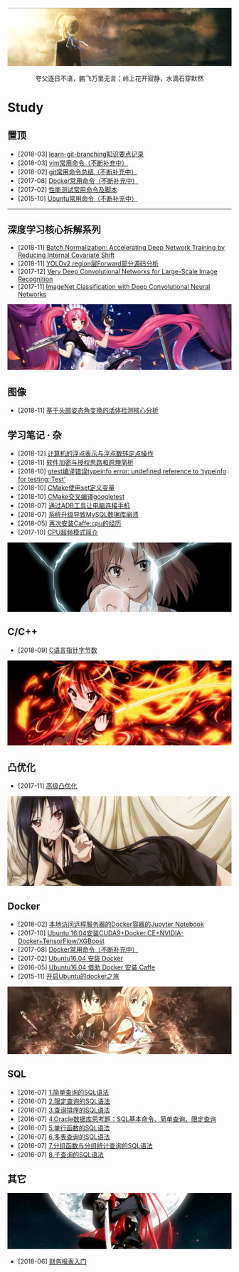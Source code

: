 [![header](../assets/header02.jpg)](https://yuenshome.github.io)

<center>夸父逐日不语，鹏飞万里无言；岭上花开寂静，水滴石穿默然</center>

# Study

## 置顶

- [2018-03] [learn-git-branching知识要点记录](../timeline/2018-03/learn-git-branching/)
- [2018-03] [vim常用命令（不断补充中）](../timeline/2018-03/vim-commands/)
- [2018-02] [git常用命令总结（不断补充中）](../timeline/2018-02/git-common-command/)
- [2017-08] [Docker常用命令（不断补充中）](../timeline/2017-08/docker-command/)  
- [2017-02] [性能测试常用命令及脚本](../timeline/2017-02/linux-shell-script/)
- [2015-10] [Ubuntu常用命令（不断补充中）](../timeline/2015-10/linux-common-command/)  

-----

## 深度学习核心拆解系列

- [2018-11] [Batch Normalization: Accelerating Deep Network Training by Reducing Internal Covariate Shift](../timeline/2018-11/batchnorm/)
- [2018-11] [YOLOv2 region层Forward部分源码分析](../timeline/2018-11/yolov2-region-source-code/)
- [2017-12] [Very Deep Convolutional Networks for Large-Scale Image Recognition](../timeline/2017-12/vgg/)
- [2017-11] [ImageNet Classification with Deep Convolutional Neural Networks](../timeline/2017-11/alexnet/) 

![header](../assets/header19.jpg)

## 图像

- [2018-11] [基于头部姿态角变换的活体检测核心分析](../timeline/2018-11/face-pose-estimation/)

## 学习笔记 · 杂

- [2018-12] [计算机的浮点表示与浮点数转定点操作](timeline/2018-12/float2fixed/)
- [2018-11] [软件加密与授权思路和原理简析](../timeline/2018-11/software-authorization-and-restriction/)
- [2018-10] [gtest编译错误typeinfo error: undefined reference to 'typeinfo for testing::Test'](../timeline/2018-10/gtest-bug-when-compile/)
- [2018-10] [CMake使用set定义变量](../timeline/2018-10/cmake-set/)
- [2018-10] [CMake交叉编译googletest](../timeline/2018-10/cross-compile-gtest-for-android/)
- [2018-07] [通过ADB工具让电脑连接手机](../timeline/2018-07/android-adb-tool/)
- [2018-07] [系统升级导致MySQL数据库崩溃](../timeline/2018-07/blog-crash-due-to-mysql-fault/)
- [2018-05] [再次安装Caffe:cpu的经历](../timeline/2018-05/install-caffe-again/)
- [2017-10] [CPU超频模式简介](../timeline/2017-10/cpu-freq-mode/)

![header](../assets/header17.jpg)

## C/C++

- [2018-09] [C语言指针字节数](../timeline/2018-09/pointer-size-of-lang-c/)

![header](../assets/header32.jpg)

## 凸优化

- [2017-11] [高级凸优化](../timeline/2017-11/convex-optimization/)

![header](../assets/header28.jpg)

## Docker

- [2018-02] [本地访问远程服务器的Docker容器的Jupyter Notebook](../timeline/2018-02/visit-remote-server-jupyter-notebook/)
- [2017-10] [Ubuntu 16.04安装CUDA9+Docker CE+NVIDIA-Docker+TensorFlow/XGBoost](../timeline/2017-10/install-docker-cuda9-tensorflow-xgboost-on-ubuntu16.04/)
- [2017-08] [Docker常用命令（不断补充中）](../timeline/2017-08/docker-command/)  
- [2017-02] [Ubuntu16.04 安装 Docker](../timeline/2017-02/install-docker-on-ubuntu/)  
- [2016-05] [Ubuntu16.04 借助 Docker 安装 Caffe](../timeline/2016-05/install-caffe-by-docker/)  
- [2015-11] [开启Ubuntu的docker之旅](../timeline/2015-11/start-docker-trip/)

![header](../assets/header22.jpg)

## SQL

- [2016-07] [1.简单查询的SQL语法](../timeline/2016-07/sql-simple-lookup-grammer/)
- [2016-07] [2.限定查询的SQL语法](../timeline/2016-07/sql-limited-lookup-grammer/)
- [2016-07] [3.查询排序的SQL语法](../timeline/2016-07/sql-lookup-sort-grammer/)
- [2016-07] [4.Oracle数据库思考题：SQL基本命令、简单查询、限定查询](../timeline/2016-07/oracle-database-problem/)
- [2016-07] [5.单行函数的SQL语法](../timeline/2016-07/sql-single-line-function-grammer/)
- [2016-07] [6.多表查询的SQL语法](../timeline/2016-07/sql-multi-table-lookup-grammer/)
- [2016-07] [7.分组函数与分组统计查询的SQL语法](../timeline/2016-07/sql-group-function-and-lookup-grammer/)
- [2016-07] [8.子查询的SQL语法](../timeline/2016-07/sql-sub-lookup-grammer/)

## 其它

![header](../assets/header29.jpg)

- [2018-06] [财务报表入门](../timeline/2018-06/introduction-to-financial-statements)
